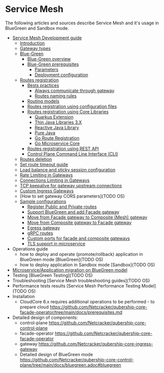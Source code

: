 # Service Mesh

The following articles and sources describe Service Mesh and it's usage in BlueGreen and Sandbox mode.

* [Service Mesh Development guide](./development-guide.md#service-mesh-development-guide)
    * [Introduction](./development-guide.md#introduction)
    * [Gateway types](./development-guide.md#gateway-types)
    * [Blue-Green](#blue-green)
      * [Blue-Green overview](../bluegreen.md)
      * [Blue-Green prerequisites](./development-guide.md#blue-green-prerequisites)
        * [Parameters](./development-guide.md#parameters)
        * [Deployment configuration](./development-guide.md#deployment-configuration)
    * [Routes registration](./development-guide.md#routes-registration)
        * [Bests practices](./development-guide.md#best-practices)
            * [Always communicate through gateway](./development-guide.md#always-communicate-through-gateway)
            * [Routes naming rules](./development-guide.md#routes-naming-rules)
        * [Routing models](./development-guide.md#routing-models)
        * [Routes registration using configuration files](./development-guide.md#routes-registration-using-configuration-files)
        * [Routes registration using Core Libraries](./development-guide.md#routes-registration-using-core-libraries)
            * [Quarkus Extension](./development-guide.md#quarkus-extension)
            * [Thin Java Libraries 3.X](./development-guide.md#thin-java-libraries-3x)
            * [Reactive Java Library](./development-guide.md#reactive-java-library)
            * [Pure Java](./development-guide.md#pure-java)
            * [Go Route Registration](./development-guide.md#go-route-registration)
            * [Go Microservice Core](./development-guide.md#go-microservice-core)
        * [Routes registration using REST API](./development-guide.md#routes-registration-using-rest-api)
        * [Control Plane Command Line Interface (CLI)](./development-guide.md#control-plane-command-line-interface-cli)
    * [Routes deletion](./routes-deletion-guide.md)
    * [Set route timeout guide](./set-route-timeout-guide.md)
    * [Load balance and sticky session configuration](./development-guide.md#load-balance-and-sticky-session-configuration)
    * [Rate Limiting in Gateways](./rate-limiting.md)
    * [Connections Limiting in Gateways](./max-connections-limit.md)
    * [TCP keepalive for gateway upstream connections](./upstream-connection-tcp-keepalive.md)
    * [Custom Ingress Gateways](./ingress-gateways.md)
    * [How to set gateway CORS parameters](TODO OS)
    * [Sample configurations](./development-guide.md#sample-configurations)
        * [Register Public and Private routes](./development-guide.md#register-public-and-private-routes)
        * [Support BlueGreen and add Facade gateway](./development-guide.md#support-bluegreen-and-add-facade-gateway)
        * [Move from Facade gateway to Composite (Mesh) gateway](./development-guide.md#move-from-facade-gateway-to-composite-mesh-gateway)
        * [Move from Composite gateway to Facade gateway](./development-guide.md#move-from-composite-gateway-to-facade-gateway)
        * [Egress gateway](./development-guide.md#egress-gateway)
        * [gRPC routes](./development-guide.md#grpc-routes)
        * [Custom ports for facade and composite gateways](./development-guide.md#custom-ports-for-facade-composite-gateways)
        * [TLS support in microservice](./development-guide.md#tls-support-in-microservice)
* Operations guide
    * how to deploy and operate (promote/rollback) application in BlueGreen mode [BlueGreen](TODO OS)
    * how to deploy application in Sandbox mode [Sandbox](TODO OS)
* [Microservice/Application migration on BlueGreen model](./bluegreen-migration-guide.md)
* Testing [BlueGreen Testing](TODO OS)
* Troubleshooting [Service Mesh troubleshooting guides](TODO OS)
* Performance tests results [Service Mesh Performance Testing Model](TODO OS)
* Installation 
    * CloudCore 6.x requires additional operations to be performed - to prepare cloud https://github.com/Netcracker/qubership-core-facade-operator/tree/main/docs/prerequisites.md 
* Detailed design of components:
    * control-plane https://github.com/Netcracker/qubership-core-control-plane
    * facade-operator https://github.com/Netcracker/qubership-core-facade-operator
    * gateway https://github.com/Netcracker/qubership-core-ingress-gateway
    * Detailed design of BlueGreen mode https://github.com/Netcracker/qubership-core-control-plane/tree/main/docs/bluegreen.adoc#bluegreen
